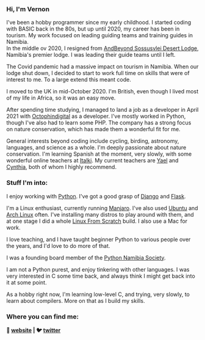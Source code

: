 ### Hi, I'm Vernon

I've been a hobby programmer since my early childhood.  I started coding with BASIC back in the 80s, but up until
2020, my career has been in tourism.  My work focused on leading guiding teams and training guides in Namibia.  
In the middle ov 2020, I resigned from [AndBeyond Sossusvlei Desert Lodge][sossus-desert-lodge], Namibia's premier lodge.  I was leading their guide teams until I left.

The Covid pandemic had a massive impact on tourism in Namibia.  When our lodge shut down, I decided to start to work full time on skills that were of interest to me.  To a large extend this meant code.

I moved to the UK in mid-October 2020.  I'm British, even though I lived most of my life in Africa, so it was an easy move.

After spending time studying, I managed to land a job as a developer in April 2021 with [Octophindigital][octophin] as a
developer.  I've mostly worked in Python, though I've also had to learn some PHP.  The company has a strong focus on
nature conservation, which has made them a wonderful fit for me.

General interests beyond coding include cycling, birding, astronomy, languages, and science as a whole.  I'm deeply passionate about
nature conservation.  I'm learning Spanish at the moment, very slowly, with some wonderful online teachers at [Italki][italki].  My current teachers are [Yael][yael] and [Cynthia][cynthia], both of whom I highly recommend.


### Stuff I'm into:

I enjoy working with  [Python][python].  I've got a good grasp of [Django][django] and [Flask][flask].

I'm a Linux enthusiast, currently running [Manjaro][manjaro].  I've also used [Ubuntu][ubuntu] and [Arch Linux][arch] often.  I've installing many distros to play around with them, and at one stage I did a whole [Linux From Scratch][LFS] build.
I also use a Mac for work.

I love teaching, and I have taught beginner Python to various people over the years, and I'd love to do more of that.

I was a founding board member of the [Python Namibia Society][pynam].

I am not a Python purest, and enjoy tinkering with other languages.  I was very interested in C some time back, and always think I might get back into it at some point.

As a hobby right now, I'm learning low-level C, and trying, very slowly, to learn about compilers.  More on that as I build my skills.


### Where you can find me:

**🏡 [website][website] |
🐦 [twitter][twitter]**


[website]: https://yrap.co.uk/
[twitter]: https://twitter.com/sandcurves
[django]: https://www.djangoproject.com/
[python]: https://www.python.org/
[sossus-desert-lodge]: https://www.andbeyond.com/our-lodges/africa/namibia/sossusvlei-desert/andbeyond-sossusvlei-desert-lodge/
[arch]: https://www.archlinux.org/
[manjaro]: https://manjaro.org/
[ubuntu]: https://ubuntu.com/
[LFS]: http://www.linuxfromscratch.org/
[YRAP]: https://github.com/Namibnat/yrap
[pynam]: https://pynamibia.herokuapp.com/about/
[octophin]: https://octophindigital.com/
[flask]: https://flask.palletsprojects.com/en/2.0.x/
[yael]: https://www.italki.com/teacher/8609755
[cynthia]: https://www.italki.com/teacher/1160526
[italki]: https://www.italki.com/